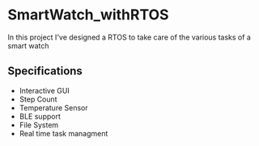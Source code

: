 # SmartWatch_withRTOS
In this project I've designed a RTOS to take care of the various tasks of a smart watch

## Specifications
- Interactive GUI
- Step Count
- Temperature Sensor
- BLE support
- File System
- Real time task managment

